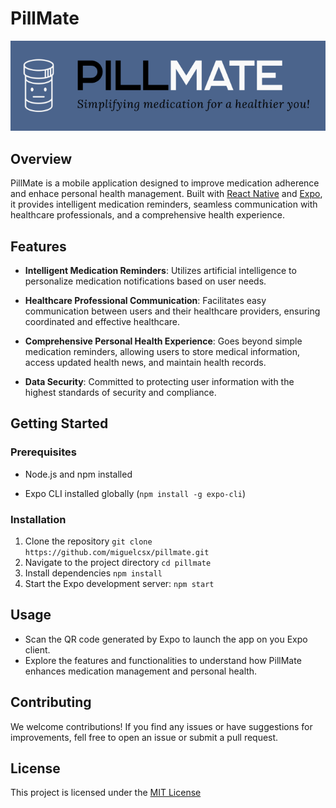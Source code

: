 # PillMate

![PillMate Logo](./assets/images/splash.png)

## Overview

PillMate is a mobile application designed to improve medication adherence and enhace personal health management. Built with [React Native](https://reactnative.dev/) and [Expo](https://expo.dev/), it provides intelligent medication reminders, seamless communication with healthcare professionals, and a comprehensive health experience.


## Features

- **Intelligent Medication Reminders**: Utilizes artificial intelligence to personalize medication notifications based on user needs.

- **Healthcare Professional Communication**: Facilitates easy communication between users and their healthcare providers, ensuring coordinated and effective healthcare.

- **Comprehensive Personal Health Experience**: Goes beyond simple medication reminders, allowing users to store medical information, access updated health news, and maintain health records.

- **Data Security**: Committed to protecting user information with the highest standards of security and compliance.


## Getting Started

### Prerequisites

- Node.js and npm installed

- Expo CLI installed globally (`npm install -g expo-cli`)

### Installation

1. Clone the repository `git clone https://github.com/miguelcsx/pillmate.git`
2. Navigate to the project directory `cd pillmate`
3. Install dependencies `npm install`
4. Start the Expo development server: `npm start`

## Usage

- Scan the QR code generated by Expo to launch the app on you Expo client.
- Explore the features and functionalities to understand how PillMate enhances medication management and personal health.

## Contributing

We welcome contributions! If you find any issues or have suggestions for improvements, fell free to open an issue or submit a pull request.

## License

This project is licensed under the [MIT License](./LICENSE)
